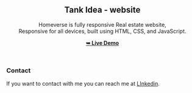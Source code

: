 <div align="center">
  

  
  <h2 align="center">Tank Idea - website</h2>

  Homeverse is fully responsive Real estate website, <br />Responsive for all devices, built using HTML, CSS, and JavaScript.

  <a href="https://gamilacoding.github.io/tank-ideas/"><strong>➥ Live Demo</strong></a>

</div>

<br />

### Contact

If you want to contact with me you can reach me at [LInkedin](https://www.linkedin.com/in/gamila-ahmed).


